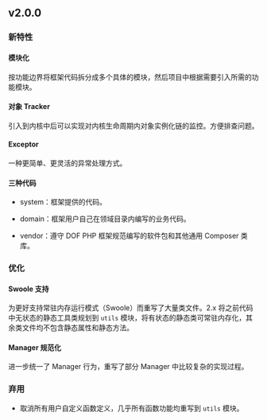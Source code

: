 <!-- toc -->

## v2.0.0

### 新特性

#### 模块化

按功能边界将框架代码拆分成多个具体的模块，然后项目中根据需要引入所需的功能模块。

#### 对象 Tracker

引入到内核中后可以实现对内核生命周期内对象实例化链的监控。方便排查问题。

#### Exceptor

一种更简单、更灵活的异常处理方式。

#### 三种代码

- system：框架提供的代码。

- domain：框架用户自己在领域目录内编写的业务代码。

- vendor：遵守 DOF PHP 框架规范编写的软件包和其他通用 Composer 类库。

### 优化

#### Swoole 支持

为更好支持常驻内存运行模式（Swoole）而重写了大量类文件。2.x 将之前代码中无状态的静态工具类规划到 `utils` 模块，将有状态的静态类可常驻内存化，其余类文件均不包含静态属性和静态方法。

#### Manager 规范化

进一步统一了 Manager 行为，重写了部分 Manager 中比较复杂的实现过程。

### 弃用

- 取消所有用户自定义函数定义，几乎所有函数功能均重写到 `utils` 模块。